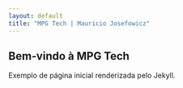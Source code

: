 ```yaml
---
layout: default
title: "MPG Tech | Mauricio Josefowicz"
---
```


<section id="home">
  <h1>Bem‑vindo à MPG Tech</h1>
  <p>Exemplo de página inicial renderizada pelo Jekyll.</p>
</section>
